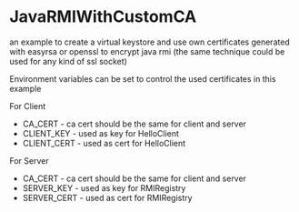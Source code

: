 # JavaRMIWithCustomCA
an example to create a virtual keystore and use own certificates generated with easyrsa or openssl to encrypt java rmi (the same technique could be used for any kind of ssl socket)

Environment variables can be set to control the used certificates in this example

For Client

* CA_CERT - ca cert should be the same for client and server
* CLIENT_KEY - used as key for HelloClient
* CLIENT_CERT - used as cert for HelloClient

For Server

* CA_CERT - ca cert should be the same for client and server
* SERVER_KEY - used as key for RMIRegistry
* SERVER_CERT - used as cert for RMIRegistry